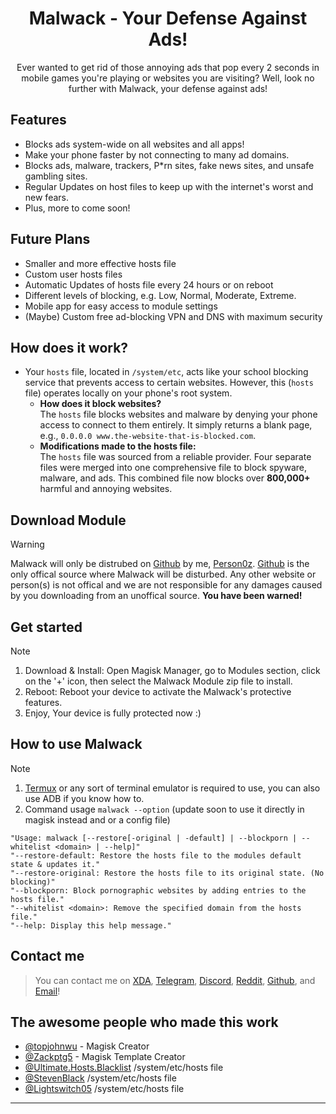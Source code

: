 <div align="center"><h1>Malwack - Your Defense Against Ads!</h2></div>
<div align="center">
  <p>
    Ever wanted to get rid of those annoying ads that pop every 2 seconds in mobile games you're playing or websites you are visiting? Well, look no further with Malwack, your defense against ads!
  </p>
</div>



<h2>Features</h2>
<div>
  <ul>
      <li>Blocks ads system-wide on all websites and all apps!</li>
      <li>Make your phone faster by not connecting to many ad domains.</li>
      <li>Blocks ads, malware, trackers, P*rn sites, fake news sites, and unsafe gambling sites.</li>
      <li>Regular Updates on host files to keep up with the internet's worst and new fears.</li>
      <li>Plus, more to come soon!</li>
  </ul>
</div>

<h2>Future Plans</h2>
<div>
  <ul>
    <li>Smaller and more effective hosts file</li>
    <li>Custom user hosts files</li>
    <li>Automatic Updates of hosts file every 24 hours or on reboot</li>
    <li>Different levels of blocking, e.g. Low, Normal, Moderate, Extreme.
    <li>Mobile app for easy access to module settings</li>
    <li>(Maybe) Custom free ad-blocking VPN and DNS with maximum security</li>
  </ul>
</div>

<h2>How does it work?</h2>
<div>
  <ul>
    <li>
      Your <code>hosts</code> file, located in <code>/system/etc</code>, acts like your school blocking service that prevents access to certain websites. However, this (<code>hosts</code> file) operates locally on your phone's root system.
      <ul>
        <li>
          <strong>How does it block websites?</strong><br>
          The <code>hosts</code> file blocks websites and malware by denying your phone access to connect to them entirely. It simply returns a blank page, e.g., <code>0.0.0.0 www.the-website-that-is-blocked.com</code>.
        </li>
        <li>
          <strong>Modifications made to the hosts file:</strong><br>
          The <code>hosts</code> file was sourced from a reliable provider. Four separate files were merged into one comprehensive file to block spyware, malware, and ads. This combined file now blocks over <strong>800,000+</strong> harmful and annoying websites.
        </li>
      </ul>
    </li>
  </ul>
</div>


## Download Module
> [!WARNING]
> Malwack will only be distrubed on [Github](https://github.com/Person0z/Malwack/releases/latest) by me, [Person0z](https://github.com/Person0z). [Github](https://github.com/Person0z/Malwack/releases/latest) is the only offical source where Malwack will be disturbed. Any other website or person(s) is not offical and we are not responsible for any damages caused by you downloading from an unoffical source. **You have been warned!**

## Get started
> [!NOTE]
> 1. Download & Install: Open Magisk Manager, go to Modules section, click on the '+' icon, then select the Malwack Module zip file to install.
> 2. Reboot: Reboot your device to activate the Malwack's protective features.
> 3. Enjoy, Your device is fully protected now :)

## How to use Malwack
> [!NOTE]
> 1. [Termux](https://f-droid.org/en/packages/com.termux/) or any sort of terminal emulator is required to use, you can also use ADB if you know how to.
> 2. Command usage ``malwack --option`` (update soon to use it directly in magisk instead and or a config file)
> ```
> "Usage: malwack [--restore[-original | -default] | --blockporn | --whitelist <domain> | --help]"
> "--restore-default: Restore the hosts file to the modules default state & updates it."
> "--restore-original: Restore the hosts file to its original state. (No blocking)"
> "--blockporn: Block pornographic websites by adding entries to the hosts file."
> "--whitelist <domain>: Remove the specified domain from the hosts file."
> "--help: Display this help message."
> ```

## Contact me
> You can contact me on [XDA](https://xdaforums.com/m/person0z.12295239/), [Telegram](https://t.me/person0z), [Discord](https://discord.com/users/640363201510244362), [Reddit](https://www.reddit.com/user/Person0x/), [Github](https://github.com/Person0z), and [Email](root@person0z.me)!

## The awesome people who made this work
- [@topjohnwu](https://github.com/topjohnwu) - Magisk Creator
- [@Zackptg5](https://github.com/Zackptg5/MMT-Extended) - Magisk Template Creator
- [@Ultimate.Hosts.Blacklist](https://github.com/Ultimate-Hosts-Blacklist/Ultimate.Hosts.Blacklist) /system/etc/hosts file 
- [@StevenBlack](https://github.com/StevenBlack/hosts) /system/etc/hosts file
- [@Lightswitch05](https://github.com/Lightswitch05/hosts) /system/etc/hosts file
---
